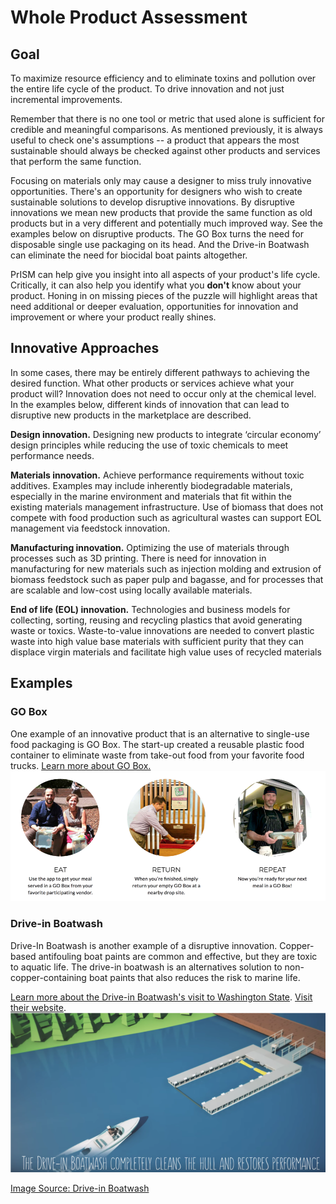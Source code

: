# Whole Product Assessment

## Goal
To maximize resource efficiency and to eliminate toxins and pollution over the entire life cycle of the product.  To drive innovation and not just incremental improvements.

Remember that there is no one tool or metric that used alone is sufficient for credible and meaningful comparisons. As mentioned previously, it is always useful to check one's assumptions -- a product that appears the most sustainable should always be checked against other products and services that perform the same function. 

Focusing on materials only may cause a designer to miss truly innovative opportunities. There's an opportunity for designers who wish to create sustainable solutions to develop disruptive innovations.  By disruptive innovations we mean new products that provide the same function as old products but in a very different and potentially much improved way.  See the examples below on disruptive products.  The GO Box turns the need for disposable single use packaging on its head.  And the Drive-in Boatwash can eliminate the need for biocidal boat paints altogether. 

PrISM can help give you insight into all aspects of your product's life cycle. Critically, it can also help you identify what you **don't** know about your product. Honing in on missing pieces of the puzzle will highlight areas that need additional or deeper evaluation, opportunities for innovation and improvement or where your product really shines. 

## Innovative Approaches 
In some cases, there may be entirely different pathways to achieving the desired function. What other products or services achieve what your product will? Innovation does not need to occur only at the chemical level. In the examples below, different kinds of innovation that can lead to disruptive new products in the marketplace are described.

**Design innovation.** Designing new products to integrate ‘circular economy’ design principles while reducing the use of toxic chemicals to meet performance needs.

**Materials innovation.** Achieve performance requirements without toxic additives. Examples may include inherently biodegradable materials, especially in the marine environment and materials that fit within the existing materials management infrastructure. Use of biomass that does not compete with food production such as agricultural wastes can support EOL management via feedstock innovation.

**Manufacturing innovation.** Optimizing the use of materials through processes such as 3D printing. There is need for innovation in manufacturing for new materials such as injection molding and extrusion of biomass feedstock such as paper pulp and bagasse, and for processes that are scalable and low-cost using locally available materials.

**End of life (EOL) innovation.** Technologies and business models for collecting, sorting, reusing and recycling plastics that avoid generating waste or toxics. Waste-to-value innovations are needed to convert plastic waste into high value base materials with sufficient purity that they can displace virgin materials and facilitate high value uses of recycled materials

## Examples

### GO Box
One example of an innovative product that is an alternative to single-use food packaging is GO Box. The start-up created a reusable plastic food container to eliminate waste from take-out food from your favorite food trucks. [Learn more about GO Box.]("https://www.goboxpdx.com")
![Eat, return, repeat! Use the app to get your meal served in a GO Box from your favorite participating vendor. When you're finished, simply return your empty GO Box at a nearby drop site. And now you're ready for your next meal in a GO Box!](https://github.com/NorthwestGreenChemistry/PrISM/blob/develop/app/assets/6-whole-product/eat-return-repeat.png)

### Drive-in Boatwash
Drive-In Boatwash is another example of a disruptive innovation. Copper-based antifouling boat paints are common and effective, but they are toxic to aquatic life. The drive-in boatwash is an alternatives solution to non-copper-containing boat paints that also reduces the risk to marine life.

[Learn more about the Drive-in Boatwash's visit to Washington State](https://www.northwestgreenchemistry.org/news/drive-in-boatwash-visits-washington-state). [Visit their website](https://driveinboatwash.com/en/).
![The boatwash is moored in the marina, and boats drive-in for automated bottom-hull cleaning.](https://github.com/NorthwestGreenChemistry/PrISM/blob/develop/app/assets/6-whole-product/drive-in-boat-wash.png)

[Image Source: Drive-in Boatwash](http://driveinboatwash.com/en/how-it-works/)
